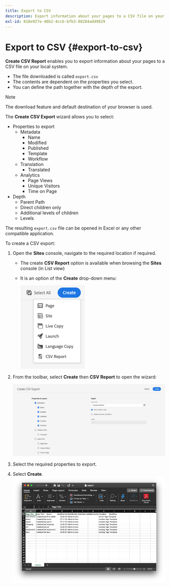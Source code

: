 ```yaml
---
title: Export to CSV
description: Export information about your pages to a CSV file on your local system
exl-id: 818e927e-40b2-4ccb-bfb3-88284ad49829
---
```

# Export to CSV {#export-to-csv}

**Create CSV Report** enables you to export information about your pages to a CSV file on your local system.

* The file downloaded is called `export.csv`
* The contents are dependent on the properties you select.
* You can define the path together with the depth of the export.

>[!NOTE]
>
>The download feature and default destination of your browser is used.

The **Create CSV Export** wizard allows you to select:

* Properties to export
  * Metadata
    * Name
    * Modified
    * Published
    * Template
    * Workflow
  * Translation
    * Translated
  * Analytics
    * Page Views
    * Unique Visitors
    * Time on Page
* Depth
  * Parent Path
  * Direct children only
  * Additional levels of children
  * Levels

The resulting `export.csv` file can be opened in Excel or any other compatible application.

To create a CSV export:

1. Open the **Sites** console, navigate to the required location if required.
   * The create **CSV Report** option is available when browsing the **Sites** console (in List view)
   * It is an option of the **Create** drop-down menu:

     ![Create CSV option](/help/sites-cloud/authoring/assets/csv-create.png)

1. From the toolbar, select **Create** then **CSV Report** to open the wizard:

   ![CSV export options](/help/sites-cloud/authoring/assets/csv-options.png)

1. Select the required properties to export.
1. Select **Create**.
   ![Resulting CSV export in Excel](/help/sites-cloud/authoring/assets/csv-example.png)
